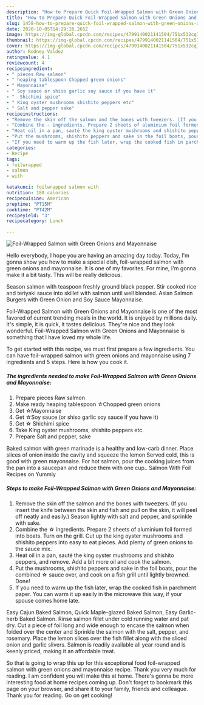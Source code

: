 ```yaml
---
description: "How to Prepare Quick Foil-Wrapped Salmon with Green Onions and Mayonnaise"
title: "How to Prepare Quick Foil-Wrapped Salmon with Green Onions and Mayonnaise"
slug: 1458-how-to-prepare-quick-foil-wrapped-salmon-with-green-onions-and-mayonnaise
date: 2020-10-05T14:29:28.265Z
image: https://img-global.cpcdn.com/recipes/4799140021141504/751x532cq70/foil-wrapped-salmon-with-green-onions-and-mayonnaise-recipe-main-photo.jpg
thumbnail: https://img-global.cpcdn.com/recipes/4799140021141504/751x532cq70/foil-wrapped-salmon-with-green-onions-and-mayonnaise-recipe-main-photo.jpg
cover: https://img-global.cpcdn.com/recipes/4799140021141504/751x532cq70/foil-wrapped-salmon-with-green-onions-and-mayonnaise-recipe-main-photo.jpg
author: Rodney Valdez
ratingvalue: 4.1
reviewcount: 4
recipeingredient:
- " pieces Raw salmon"
- " heaping tablespoon Chopped green onions"
- " Mayonnaise"
- " Soy sauce or shiso garlic soy sauce if you have it"
- "  Shichimi spice"
- " King oyster mushrooms shishito peppers etc"
- " Salt and pepper sake"
recipeinstructions:
- "Remove the skin off the salmon and the bones with tweezers. (If you insert the knife between the skin and fish and pull on the skin, it will peel off neatly and easily.) Season lightly with salt and pepper, and sprinkle with sake."
- "Combine the ☆ ingredients. Prepare 2 sheets of aluminium foil formed into boats. Turn on the grill. Cut up the king oyster mushrooms and shishito peppers into easy to eat pieces. Add plenty of green onions to the sauce mix."
- "Heat oil in a pan, sauté the king oyster mushrooms and shishito peppers, and remove. Add a bit more oil and cook the salmon."
- "Put the mushrooms, shishito peppers and sake in the foil boats, pour the combined ☆ sauce over, and cook on a fish grill until lightly browned. Done!"
- "If you need to warm up the fish later, wrap the cooked fish in parchment paper. You can warm it up easily in the microwave this way, if your spouse comes home late."
categories:
- Recipe
tags:
- foilwrapped
- salmon
- with

katakunci: foilwrapped salmon with 
nutrition: 180 calories
recipecuisine: American
preptime: "PT15M"
cooktime: "PT42M"
recipeyield: "3"
recipecategory: Lunch

---
```



![Foil-Wrapped Salmon with Green Onions and Mayonnaise](https://img-global.cpcdn.com/recipes/4799140021141504/751x532cq70/foil-wrapped-salmon-with-green-onions-and-mayonnaise-recipe-main-photo.jpg)

Hello everybody, I hope you are having an amazing day today. Today, I'm gonna show you how to make a special dish, foil-wrapped salmon with green onions and mayonnaise. It is one of my favorites. For mine, I'm gonna make it a bit tasty. This will be really delicious.

Season salmon with teaspoon freshly ground black pepper. Stir cooked rice and teriyaki sauce into skillet with salmon until well blended. Asian Salmon Burgers with Green Onion and Soy Sauce Mayonnaise.

Foil-Wrapped Salmon with Green Onions and Mayonnaise is one of the most favored of current trending meals in the world. It is enjoyed by millions daily. It's simple, it is quick, it tastes delicious. They're nice and they look wonderful. Foil-Wrapped Salmon with Green Onions and Mayonnaise is something that I have loved my whole life.


To get started with this recipe, we must first prepare a few ingredients. You can have foil-wrapped salmon with green onions and mayonnaise using 7 ingredients and 5 steps. Here is how you cook it.

<!--inarticleads1-->

##### The ingredients needed to make Foil-Wrapped Salmon with Green Onions and Mayonnaise:

1. Prepare  pieces Raw salmon
1. Make ready  heaping tablespoon ☆Chopped green onions
1. Get  ☆Mayonnaise
1. Get  ☆Soy sauce (or shiso garlic soy sauce if you have it)
1. Get  ☆ Shichimi spice
1. Take  King oyster mushrooms, shishito peppers etc.
1. Prepare  Salt and pepper, sake


Baked salmon with green marinade is a healthy and low-carb dinner. Place slices of onion inside the cavity and squeeze the lemon Served cold, this is good with green mayonnaise. For hot salmon, pour the cooking juices from the pan into a saucepan and reduce them with one cup.. Salmon With Foil Recipes on Yummly 

<!--inarticleads2-->

##### Steps to make Foil-Wrapped Salmon with Green Onions and Mayonnaise:

1. Remove the skin off the salmon and the bones with tweezers. (If you insert the knife between the skin and fish and pull on the skin, it will peel off neatly and easily.) Season lightly with salt and pepper, and sprinkle with sake.
1. Combine the ☆ ingredients. Prepare 2 sheets of aluminium foil formed into boats. Turn on the grill. Cut up the king oyster mushrooms and shishito peppers into easy to eat pieces. Add plenty of green onions to the sauce mix.
1. Heat oil in a pan, sauté the king oyster mushrooms and shishito peppers, and remove. Add a bit more oil and cook the salmon.
1. Put the mushrooms, shishito peppers and sake in the foil boats, pour the combined ☆ sauce over, and cook on a fish grill until lightly browned. Done!
1. If you need to warm up the fish later, wrap the cooked fish in parchment paper. You can warm it up easily in the microwave this way, if your spouse comes home late.


Easy Cajun Baked Salmon, Quick Maple-glazed Baked Salmon, Easy Garlic-herb Baked Salmon. Rinse salmon fillet under cold running water and pat dry. Cut a piece of foil long and wide enough to encase the salmon when folded over the center and Sprinkle the salmon with the salt, pepper, and rosemary. Place the lemon slices over the fish fillet along with the sliced onion and garlic slivers. Salmon is readily available all year round and is keenly priced, making it an affordable treat. 

So that is going to wrap this up for this exceptional food foil-wrapped salmon with green onions and mayonnaise recipe. Thank you very much for reading. I am confident you will make this at home. There's gonna be more interesting food at home recipes coming up. Don't forget to bookmark this page on your browser, and share it to your family, friends and colleague. Thank you for reading. Go on get cooking!
